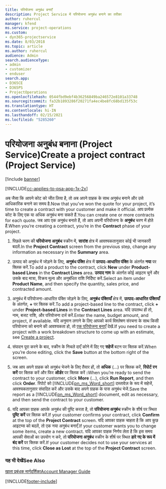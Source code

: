 ```yaml
---
title: परियोजना अनुबंध बनाएँ
description: Project Service में परियोजना अनुबंध बनाने का तरीका
author: ruhercul
manager: kfend
ms.service: project-operations
ms.custom:
- dyn365-projectservice
ms.date: 8/03/2018
ms.topic: article
ms.author: ruhercul
audience: Admin
search.audienceType:
- admin
- customizer
- enduser
search.app:
- D365CE
- D365PS
- ProjectOperations
ms.openlocfilehash: 0544fbd9ebf4b36256849ba246572e8101a33748
ms.sourcegitcommit: fa32b1893286f20271fa4ec4be8fc68bd135f53c
ms.translationtype: HT
ms.contentlocale: hi-IN
ms.lasthandoff: 02/15/2021
ms.locfileid: "5285260"
---
```

# <a name="create-a-project-contract-project-service"></a><span data-ttu-id="65a01-103">परियोजना अनुबंध बनाना (Project Service)</span><span class="sxs-lookup"><span data-stu-id="65a01-103">Create a project contract (Project Service)</span></span>

[!include [banner](../includes/psa-now-project-operations.md)]

[!INCLUDE[cc-applies-to-psa-app-1x-2x](../includes/cc-applies-to-psa-app-1x-2x.md)]

<span data-ttu-id="65a01-104">अब जैसा कि आपने कोट को जीत लिया है, तो अब अपने ग्राहक के साथ अनुबंध बनाने और उसे आधिकारिक बनाने का समय है.</span><span class="sxs-lookup"><span data-stu-id="65a01-104">Now that you’ve won the quote for your project, it’s time to create a contract with your customer and make it official.</span></span> <span data-ttu-id="65a01-105">आप प्रत्येक कोट के लिए एक या अधिक अनुबंध बना सकते हैं.</span><span class="sxs-lookup"><span data-stu-id="65a01-105">You can create one or more contracts for each quote.</span></span> <span data-ttu-id="65a01-106">जब आप एक अनुबंध बनाते हैं, तो आप अपनी परियोजना के **अनुबंध** चरण में होते हैं.</span><span class="sxs-lookup"><span data-stu-id="65a01-106">When you’re creating a contract, you’re in the **Contract** phase of your project.</span></span>  
  
1. <span data-ttu-id="65a01-107">पिछले चरण की **परियोजना अनुबंध** स्क्रीन में, **सारांश** क्षेत्र में आवश्यकतानुसार कोई भी जानकारी बदलें.</span><span class="sxs-lookup"><span data-stu-id="65a01-107">In the **Project Contract** screen from the previous step, change any information as necessary in the **Summary** area.</span></span>  
  
2. <span data-ttu-id="65a01-108">उत्पाद को अनुबंध में जोड़ने के लिए, **अनुबंध पंक्ति** क्षेत्र में **उत्पाद-आधारित पंक्ति** के अंतर्गत **नया** पर क्लिक करें.</span><span class="sxs-lookup"><span data-stu-id="65a01-108">To add a product to the contract, click **New** under **Product-based Lines** in the **Contract Lines** area.</span></span> <span data-ttu-id="65a01-109">**उत्पाद नाम** के अंतर्गत कोई आइटम चुनें और उसके बाद मात्रा, विक्रय मूल्य और अनुबंधित राशि निर्दिष्ट करें.</span><span class="sxs-lookup"><span data-stu-id="65a01-109">Select an item under **Product Name**, and then specify the quantity, sales price, and contracted amount.</span></span>  
  
3. <span data-ttu-id="65a01-110">अनुबंध में परियोजना-आधारित पंक्ति जोड़ने के लिए, **अनुबंध पंक्तियाँ** क्षेत्र में, **उत्पाद-आधारित पंक्तियाँ** के अंतर्गत, **+** पर क्लिक करें.</span><span class="sxs-lookup"><span data-stu-id="65a01-110">To add a project-based line to the contract, click **+** under **Project-based Lines** in the **Contract Lines** area.</span></span> <span data-ttu-id="65a01-111">यदि उपलब्ध हों तो, नाम, बजट राशि, और परियोजना दर्ज करें.</span><span class="sxs-lookup"><span data-stu-id="65a01-111">Enter the name, budget amount, and project, if available.</span></span> <span data-ttu-id="65a01-112">यदि अनुमान लगाने के लिए आपको कार्य विश्लेषण संरचना के साथ किसी परियोजना को बनाने की आवश्यकता हो, तो [एक परियोजना बनाएँ](../psa/create-project.md) देखें.</span><span class="sxs-lookup"><span data-stu-id="65a01-112">If you need to create a project with a work breakdown structure to come up with an estimate, see [Create a project](../psa/create-project.md).</span></span>  
  
4. <span data-ttu-id="65a01-113">संपादन पूरा करने के बाद, स्‍क्रीन के निचले दाएँ कोने में दिए गए **सहेजें** बटन पर क्लिक करें.</span><span class="sxs-lookup"><span data-stu-id="65a01-113">When you’re done editing, click the **Save** button at the bottom right of the screen.</span></span>  
  
5. <span data-ttu-id="65a01-114">जब आप अपने ग्राहक को अनुबंध भेजने के लिए तैयार हों, तो **अधिक** (…) पर क्लिक करें, **रिपोर्ट रन करें** पर क्लिक करें और फिर **ऑर्डर** पर क्लिक करें।</span><span class="sxs-lookup"><span data-stu-id="65a01-114">When you’re ready to send the contract to your customer, click **More** (…), click **Run Report**, and then click **Order**.</span></span> <span data-ttu-id="65a01-115">रिपोर्ट को [!INCLUDE[pn_ms_Word_short](../includes/pn-ms-word-short.md)] दस्तावेज़ के रूप में सहेजें, आवश्यकतानुसार संपादित करें और उसके बाद अपने ग्राहक के पास अनुबंध भेजें.</span><span class="sxs-lookup"><span data-stu-id="65a01-115">Save the report as a [!INCLUDE[pn_ms_Word_short](../includes/pn-ms-word-short.md)] document, edit as necessary, and then send the contract to your customer.</span></span>  
  
6. <span data-ttu-id="65a01-116">यदि आपका ग्राहक आपके अनुबंध की पुष्टि करता है, तो **परियोजना अनुबंध** स्क्रीन के शीर्ष पर स्थित **पुष्टि करें** पर क्लिक करें.</span><span class="sxs-lookup"><span data-stu-id="65a01-116">If your customer confirms your contract, click **Confirm** at the top of the **Project Contract** screen.</span></span> <span data-ttu-id="65a01-117">यदि आपका ग्राहक चाहता है कि आप कुछ आइटम्स को बदलें, तो एक नया अनुबंध बनाएँ.</span><span class="sxs-lookup"><span data-stu-id="65a01-117">If your customer wants you to change some items, create a new contract.</span></span> <span data-ttu-id="65a01-118">यदि आपका ग्राहक निर्णय लेता है कि इस समय आपकी सेवाओं का उपयोग न करे, तो **परियोजना अनुबंध** स्क्रीन के शीर्ष पर स्थित **हारे गए के रूप में बंद करें** पर क्लिक करें.</span><span class="sxs-lookup"><span data-stu-id="65a01-118">If your customer decides not to use your services at this time, click **Close as Lost** at the top of the **Project Contract** screen.</span></span>  
  
### <a name="see-also"></a><span data-ttu-id="65a01-119">यह भी देखें</span><span class="sxs-lookup"><span data-stu-id="65a01-119">See Also</span></span>  
 [<span data-ttu-id="65a01-120">खाता प्रबंधक मार्गदर्शिका</span><span class="sxs-lookup"><span data-stu-id="65a01-120">Account Manager Guide</span></span>](../psa/account-manager-guide.md)


[!INCLUDE[footer-include](../includes/footer-banner.md)]